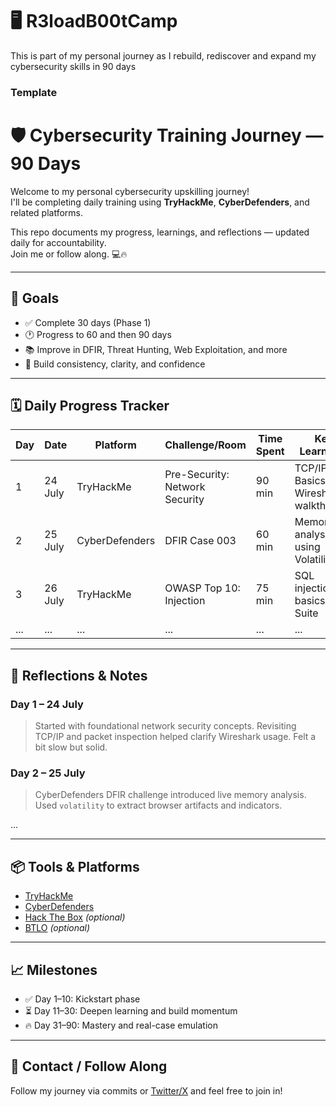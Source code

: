 # :desktop_computer: R3loadB00tCamp
This is part of my personal journey as I rebuild, rediscover and expand my cybersecurity skills in 90 days 

### Template

# 🛡️ Cybersecurity Training Journey — 90 Days

Welcome to my personal cybersecurity upskilling journey!  
I'll be completing daily training using **TryHackMe**, **CyberDefenders**, and related platforms.

This repo documents my progress, learnings, and reflections — updated daily for accountability.  
Join me or follow along. 💻🔥

---

## 🎯 Goals

- ✅ Complete 30 days (Phase 1)
- 🕐 Progress to 60 and then 90 days
- 📚 Improve in DFIR, Threat Hunting, Web Exploitation, and more
- 🚀 Build consistency, clarity, and confidence

---

## 🗓️ Daily Progress Tracker

| Day | Date       | Platform        | Challenge/Room                 | Time Spent | Key Learnings                        | Status    |
|-----|------------|------------------|--------------------------------|------------|--------------------------------------|-----------|
| 1   | 24 July     | TryHackMe        | Pre-Security: Network Security | 90 min     | TCP/IP Basics, Wireshark walkthrough | ✅ Done    |
| 2   | 25 July     | CyberDefenders   | DFIR Case 003                  | 60 min     | Memory analysis using Volatility     | 🔁 In Progress |
| 3   | 26 July     | TryHackMe        | OWASP Top 10: Injection        | 75 min     | SQL injection basics, Burp Suite     | 🔜 Planned  |
| ... | ...        | ...              | ...                            | ...        | ...                                  | ...       |

---

## 🧠 Reflections & Notes

### Day 1 – 24 July
> Started with foundational network security concepts. Revisiting TCP/IP and packet inspection helped clarify Wireshark usage. Felt a bit slow but solid.

### Day 2 – 25 July
> CyberDefenders DFIR challenge introduced live memory analysis. Used `volatility` to extract browser artifacts and indicators.

...

---

## 📦 Tools & Platforms

- [TryHackMe](https://tryhackme.com/)
- [CyberDefenders](https://cyberdefenders.org/)
- [Hack The Box](https://www.hackthebox.com/) *(optional)*
- [BTLO](https://blueteamlabs.online/) *(optional)*

---

## 📈 Milestones

- ✅ Day 1–10: Kickstart phase
- ⏳ Day 11–30: Deepen learning and build momentum
- 🔥 Day 31–90: Mastery and real-case emulation

---

## 💬 Contact / Follow Along

Follow my journey via commits or [Twitter/X](https://x.com/yourprofile) and feel free to join in!


